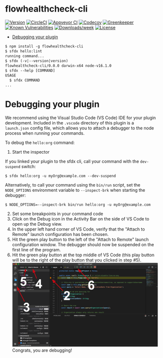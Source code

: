 flowhealthcheck-cli
===================



[![Version](https://img.shields.io/npm/v/flowhealthcheck-cli.svg)](https://npmjs.org/package/flowhealthcheck-cli)
[![CircleCI](https://circleci.com/gh/IdeaProjects/flowhealthcheck-cli/tree/master.svg?style=shield)](https://circleci.com/gh/IdeaProjects/flowhealthcheck-cli/tree/master)
[![Appveyor CI](https://ci.appveyor.com/api/projects/status/github/IdeaProjects/flowhealthcheck-cli?branch=master&svg=true)](https://ci.appveyor.com/project/heroku/flowhealthcheck-cli/branch/master)
[![Codecov](https://codecov.io/gh/IdeaProjects/flowhealthcheck-cli/branch/master/graph/badge.svg)](https://codecov.io/gh/IdeaProjects/flowhealthcheck-cli)
[![Greenkeeper](https://badges.greenkeeper.io/IdeaProjects/flowhealthcheck-cli.svg)](https://greenkeeper.io/)
[![Known Vulnerabilities](https://snyk.io/test/github/IdeaProjects/flowhealthcheck-cli/badge.svg)](https://snyk.io/test/github/IdeaProjects/flowhealthcheck-cli)
[![Downloads/week](https://img.shields.io/npm/dw/flowhealthcheck-cli.svg)](https://npmjs.org/package/flowhealthcheck-cli)
[![License](https://img.shields.io/npm/l/flowhealthcheck-cli.svg)](https://github.com/IdeaProjects/flowhealthcheck-cli/blob/master/package.json)

<!-- toc -->
* [Debugging your plugin](#debugging-your-plugin)
<!-- tocstop -->
<!-- install -->
<!-- usage -->
```sh-session
$ npm install -g flowhealthcheck-cli
$ sfdx hello:lint
running command...
$ sfdx (-v|--version|version)
flowhealthcheck-cli/0.0.0 darwin-x64 node-v16.1.0
$ sfdx --help [COMMAND]
USAGE
  $ sfdx COMMAND
...
```

# Debugging your plugin
We recommend using the Visual Studio Code (VS Code) IDE for your plugin development. Included in the `.vscode` directory of this plugin is a `launch.json` config file, which allows you to attach a debugger to the node process when running your commands.

To debug the `hello:org` command: 
1. Start the inspector
  
If you linked your plugin to the sfdx cli, call your command with the `dev-suspend` switch: 
```sh-session
$ sfdx hello:org -u myOrg@example.com --dev-suspend
```
  
Alternatively, to call your command using the `bin/run` script, set the `NODE_OPTIONS` environment variable to `--inspect-brk` when starting the debugger:
```sh-session
$ NODE_OPTIONS=--inspect-brk bin/run hello:org -u myOrg@example.com
```

2. Set some breakpoints in your command code
3. Click on the Debug icon in the Activity Bar on the side of VS Code to open up the Debug view.
4. In the upper left hand corner of VS Code, verify that the "Attach to Remote" launch configuration has been chosen.
5. Hit the green play button to the left of the "Attach to Remote" launch configuration window. The debugger should now be suspended on the first line of the program. 
6. Hit the green play button at the top middle of VS Code (this play button will be to the right of the play button that you clicked in step #5).
<br><img src=".images/vscodeScreenshot.png" width="480" height="278"><br>
Congrats, you are debugging!
